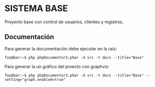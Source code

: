 # SISTEMA BASE

Proyecto base con control de usuarios, clientes y registros.

## Documentación

Para generar la documentación debe ejecutar en la raíz:

```console
foo@bar:~$ php phpDocumentor3.phar -d src -t docs --title="Base"
```

Para generar la un gráfico del proecto con graphviz:

```console
foo@bar:~$ php phpDocumentor3.phar -d src -t docs --title="Base" --setting="graph.enabled=true"
```
